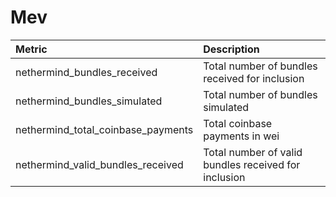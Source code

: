 # Mev

| Metric | Description |
| :--- | :--- |
| nethermind_bundles_received | Total number of bundles received for inclusion |
| nethermind_bundles_simulated | Total number of bundles simulated |
| nethermind_total_coinbase_payments | Total coinbase payments in wei |
| nethermind_valid_bundles_received | Total number of valid bundles received for inclusion |
